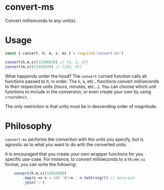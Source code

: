 # convert-ms
Convert milliseconds to any unit(s).

# Usage
```js
const { convert, h, m, s, ms } = require('convert-ms')

convert(h,m,s)(12345678) // [4, 2, 47]
convert(m,s)(12345678) // [242, 47]
```

What happends under the hood? The `convert` curried function calls all functions passed to it, in order. The `h`, `m`, etc.. functions convert milliseconds to their respective units (hours, minutes, etc...). You can choose which unit functions to include in the conversion, or even create your own by using `createUnit`. 

The only restriction is that units must be in descending order of magnitude.

# Philosophy
`convert-ms` performs the convertion with the units you specify, but is agnostic as to what you want to do with the converted units.

It is encouraged that you create your own wrapper functions for you specific use-case. For instance, to convert milliseconds to a `hh:mm:ss` format, you can write the following:

```js
    convert(h,m,s)(14567890)
        .map(n => n < 10? '0'+n : n.toString()) // zero-pad
        .join(':')
```
